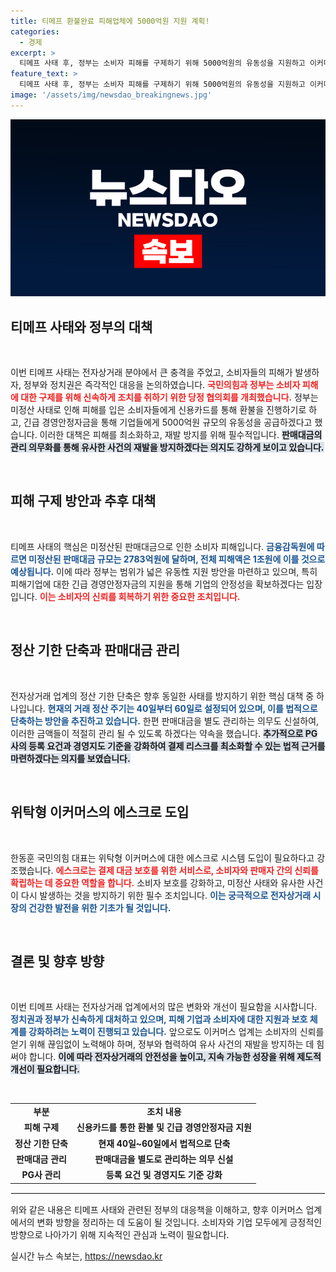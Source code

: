 ```yaml
---
title: 티메프 환불완료 피해업체에 5000억원 지원 계획!
categories:
  - 경제
excerpt: >
  티메프 사태 후, 정부는 소비자 피해를 구제하기 위해 5000억원의 유동성을 지원하고 이커머스 정산 기한 단축 및 판매대금 별도 관리를 의무화하기로 밝혔다. 긴급환불과 재발 방지 대책이 시급하게 논의되고 있다.
feature_text: >
  티메프 사태 후, 정부는 소비자 피해를 구제하기 위해 5000억원의 유동성을 지원하고 이커머스 정산 기한 단축 및 판매대금 별도 관리를 의무화하기로 밝혔다. 긴급환불과 재발 방지 대책이 시급하게 논의되고 있다.
image: '/assets/img/newsdao_breakingnews.jpg'
---
```


<p><img src="/assets/img/newsdao_breakingnews.jpg" alt="firstkoreanews 속보" /></p>

<h2 data-ke-size="size26">티메프 사태와 정부의 대책</h2>

<p data-ke-size="size16">&nbsp;</p>

<p>이번 티메프 사태는 전자상거래 분야에서 큰 충격을 주었고, 소비자들의 피해가 발생하자, 정부와 정치권은 즉각적인 대응을 논의하였습니다. <b><span style="color: #ee2323;">국민의힘과 정부는 소비자 피해에 대한 구제를 위해 신속하게 조치를 취하기 위한 당정 협의회를 개최했습니다.</span></b> 정부는 미정산 사태로 인해 피해를 입은 소비자들에게 신용카드를 통해 환불을 진행하기로 하고, 긴급 경영안정자금을 통해 기업들에게 5000억원 규모의 유동성을 공급하겠다고 했습니다. 이러한 대책은 피해를 최소화하고, 재발 방지를 위해 필수적입니다. <b><span style="background-color: #21538527;">판매대금의 관리 의무화를 통해 유사한 사건의 재발을 방지하겠다는 의지도 강하게 보이고 있습니다.</span></b></p>

<p data-ke-size="size16">&nbsp;</p>

<h2 data-ke-size="size26">피해 구제 방안과 추후 대책</h2>

<p data-ke-size="size16">&nbsp;</p>

<p>티메프 사태의 핵심은 미정산된 판매대금으로 인한 소비자 피해입니다. <b><span style="color: #1a5490;">금융감독원에 따르면 미정산된 판매대금 규모는 2783억원에 달하며, 전체 피해액은 1조원에 이를 것으로 예상됩니다.</span></b> 이에 따라 정부는 범위가 넓은 유동性 지원 방안을 마련하고 있으며, 특히 피해기업에 대한 긴급 경영안정자금의 지원을 통해 기업의 안정성을 확보하겠다는 입장입니다. <b><span style="color: #ee2323;">이는 소비자의 신뢰를 회복하기 위한 중요한 조치입니다.</span></b> </p>

<p data-ke-size="size16">&nbsp;</p>

<h2 data-ke-size="size26">정산 기한 단축과 판매대금 관리</h2>

<p data-ke-size="size16">&nbsp;</p>

<p>전자상거래 업계의 정산 기한 단축은 향후 동일한 사태를 방지하기 위한 핵심 대책 중 하나입니다. <b><span style="color: #1a5490;">현재의 거래 정산 주기는 40일부터 60일로 설정되어 있으며, 이를 법적으로 단축하는 방안을 추진하고 있습니다.</span></b> 한편 판매대금을 별도 관리하는 의무도 신설하여, 이러한 금액들이 적절히 관리 될 수 있도록 하겠다는 약속을 했습니다. <b><span style="background-color: #21538527;">추가적으로 PG사의 등록 요건과 경영지도 기준을 강화하여 결제 리스크를 최소화할 수 있는 법적 근거를 마련하겠다는 의지를 보였습니다.</span></b></p>

<p data-ke-size="size16">&nbsp;</p>

<h2 data-ke-size="size26">위탁형 이커머스의 에스크로 도입</h2>

<p data-ke-size="size16">&nbsp;</p>

<p>한동훈 국민의힘 대표는 위탁형 이커머스에 대한 에스크로 시스템 도입이 필요하다고 강조했습니다. <b><span style="color: #ee2323;">에스크로는 결제 대금 보호를 위한 서비스로, 소비자와 판매자 간의 신뢰를 확립하는 데 중요한 역할을 합니다.</span></b> 소비자 보호를 강화하고, 미정산 사태와 유사한 사건이 다시 발생하는 것을 방지하기 위한 필수 조치입니다. <b><span style="color: #1a5490;">이는 궁극적으로 전자상거래 시장의 건강한 발전을 위한 기초가 될 것입니다.</span></b></p>

<p data-ke-size="size16">&nbsp;</p>

<h2 data-ke-size="size26">결론 및 향후 방향</h2>

<p data-ke-size="size16">&nbsp;</p>

<p>이번 티메프 사태는 전자상거래 업계에서의 많은 변화와 개선이 필요함을 시사합니다. <b><span style="color: #1a5490;">정치권과 정부가 신속하게 대처하고 있으며, 피해 기업과 소비자에 대한 지원과 보호 체계를 강화하려는 노력이 진행되고 있습니다.</span></b> 앞으로도 이커머스 업계는 소비자의 신뢰를 얻기 위해 끊임없이 노력해야 하며, 정부와 협력하여 유사 사건의 재발을 방지하는 데 힘써야 합니다. <b><span style="background-color: #21538527;">이에 따라 전자상거래의 안전성을 높이고, 지속 가능한 성장을 위해 제도적 개선이 필요합니다.</span></b> </p>

<p data-ke-size="size16">&nbsp;</p>

<table style="width: 100%; border-collapse: collapse;">
  <tr>
    <td style="text-align: center; height: 17px;"><b>부분</b></td>
    <td style="text-align: center; height: 17px;"><b>조치 내용</b></td>
  </tr>
  <tr>
    <td style="text-align: center; height: 17px;"><b>피해 구제</b></td>
    <td style="text-align: center; height: 17px;"><b>신용카드를 통한 환불 및 긴급 경영안정자금 지원</b></td>
  </tr>
  <tr>
    <td style="text-align: center; height: 17px;"><b>정산 기한 단축</b></td>
    <td style="text-align: center; height: 17px;"><b>현재 40일~60일에서 법적으로 단축</b></td>
  </tr>
  <tr>
    <td style="text-align: center; height: 17px;"><b>판매대금 관리</b></td>
    <td style="text-align: center; height: 17px;"><b>판매대금을 별도로 관리하는 의무 신설</b></td>
  </tr>
  <tr>
    <td style="text-align: center; height: 17px;"><b>PG사 관리</b></td>
    <td style="text-align: center; height: 17px;"><b>등록 요건 및 경영지도 기준 강화</b></td>
  </tr>
</table>

<hr style="border: 1px solid #eeeeee;"/> 

<p>위와 같은 내용은 티메프 사태와 관련된 정부의 대응책을 이해하고, 향후 이커머스 업계에서의 변화 방향을 정리하는 데 도움이 될 것입니다. 소비자와 기업 모두에게 긍정적인 방향으로 나아가기 위해 지속적인 관심과 노력이 필요합니다.</p>
실시간 뉴스 속보는, <a href="https://newsdao.kr" rel="dofollow">https://newsdao.kr</a>


